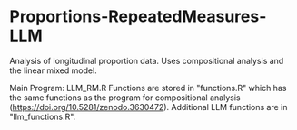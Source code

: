 # Proportions-RepeatedMeasures-LLM
Analysis of longitudinal proportion data. Uses compositional analysis and the linear mixed model.

Main Program: LLM_RM.R
Functions are stored in "functions.R" which has the same functions as the program for compositional analysis (https://doi.org/10.5281/zenodo.3630472). Additional LLM functions are in "llm_functions.R".
